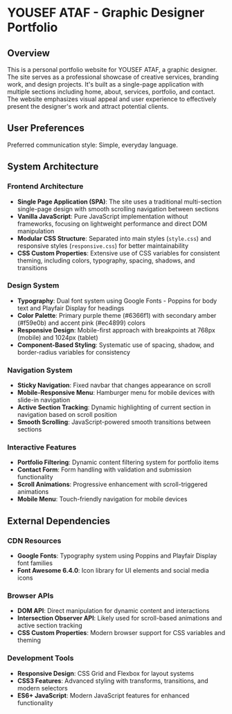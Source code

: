 # YOUSEF ATAF - Graphic Designer Portfolio

## Overview

This is a personal portfolio website for YOUSEF ATAF, a graphic designer. The site serves as a professional showcase of creative services, branding work, and design projects. It's built as a single-page application with multiple sections including home, about, services, portfolio, and contact. The website emphasizes visual appeal and user experience to effectively present the designer's work and attract potential clients.

## User Preferences

Preferred communication style: Simple, everyday language.

## System Architecture

### Frontend Architecture

- **Single Page Application (SPA)**: The site uses a traditional multi-section single-page design with smooth scrolling navigation between sections
- **Vanilla JavaScript**: Pure JavaScript implementation without frameworks, focusing on lightweight performance and direct DOM manipulation
- **Modular CSS Structure**: Separated into main styles (`style.css`) and responsive styles (`responsive.css`) for better maintainability
- **CSS Custom Properties**: Extensive use of CSS variables for consistent theming, including colors, typography, spacing, shadows, and transitions

### Design System

- **Typography**: Dual font system using Google Fonts - Poppins for body text and Playfair Display for headings
- **Color Palette**: Primary purple theme (#6366f1) with secondary amber (#f59e0b) and accent pink (#ec4899) colors
- **Responsive Design**: Mobile-first approach with breakpoints at 768px (mobile) and 1024px (tablet)
- **Component-Based Styling**: Systematic use of spacing, shadow, and border-radius variables for consistency

### Navigation System

- **Sticky Navigation**: Fixed navbar that changes appearance on scroll
- **Mobile-Responsive Menu**: Hamburger menu for mobile devices with slide-in navigation
- **Active Section Tracking**: Dynamic highlighting of current section in navigation based on scroll position
- **Smooth Scrolling**: JavaScript-powered smooth transitions between sections

### Interactive Features

- **Portfolio Filtering**: Dynamic content filtering system for portfolio items
- **Contact Form**: Form handling with validation and submission functionality
- **Scroll Animations**: Progressive enhancement with scroll-triggered animations
- **Mobile Menu**: Touch-friendly navigation for mobile devices

## External Dependencies

### CDN Resources

- **Google Fonts**: Typography system using Poppins and Playfair Display font families
- **Font Awesome 6.4.0**: Icon library for UI elements and social media icons

### Browser APIs

- **DOM API**: Direct manipulation for dynamic content and interactions
- **Intersection Observer API**: Likely used for scroll-based animations and active section tracking
- **CSS Custom Properties**: Modern browser support for CSS variables and theming

### Development Tools

- **Responsive Design**: CSS Grid and Flexbox for layout systems
- **CSS3 Features**: Advanced styling with transforms, transitions, and modern selectors
- **ES6+ JavaScript**: Modern JavaScript features for enhanced functionality
